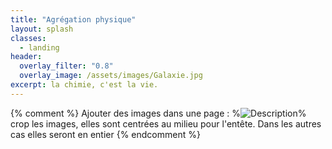 ```yaml
---
title: "Agrégation physique"
layout: splash
classes:
  - landing
header:
  overlay_filter: "0.8"
  overlay_image: /assets/images/Galaxie.jpg
excerpt: la chimie, c'est la vie.
---
```

{% comment %}
Ajouter des images dans une page :
%![Description](/assets/images/le_nom.jpg)%
crop les images, elles sont centrées au milieu pour l'entête. Dans les autres cas elles seront en entier
{% endcomment %}

